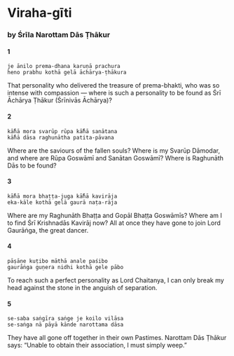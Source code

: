 # Viraha-gīti

### by Śrīla Narottam Dās Ṭhākur

#### 1

    je ānilo prema-dhana karuṇā prachura
    heno prabhu kothā gelā āchārya-ṭhākura

That personality who delivered the treasure of prema-bhakti, who was so intense with compassion — where is such a personality to be found as Śrī Āchārya Ṭhākur (Śrīnivās Āchārya)?

#### 2

    kā̐hā mora svarūp rūpa kā̐hā sanātana
    kā̐hā dāsa raghunātha patita-pāvana

Where are the saviours of the fallen souls? Where is my Svarūp Dāmodar, and where are Rūpa Goswāmī and Sanātan Goswāmī? Where is Raghunāth Dās to be found?

#### 3

    kā̐hā mora bhaṭṭa-juga kā̐hā kavirāja
    eka-kāle kothā gelā gaurā naṭa-rāja

Where are my Raghunāth Bhaṭṭa and Gopāl Bhaṭṭa Goswāmīs? Where am I to find Śrī Krishnadās Kavirāj now? All at once they have gone to join Lord Gaurāṅga, the great dancer.

#### 4

    pāṣāṇe kuṭibo māthā anale paśibo
    gaurāṅga guṇera nidhi kothā gele pābo

To reach such a perfect personality as Lord Chaitanya, I can only break my head against the stone in the anguish of separation.

#### 5

    se-saba saṅgīra saṅge je koilo vilāsa
    se-saṅga nā pāyā kānde narottama dāsa

They have all gone off together in their own Pastimes. Narottam Dās Ṭhākur says: “Unable to obtain their association, I must simply weep.”

